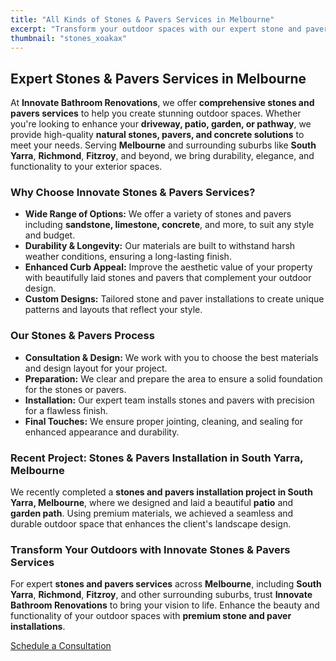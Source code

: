 ```yaml
---
title: "All Kinds of Stones & Pavers Services in Melbourne"
excerpt: "Transform your outdoor spaces with our expert stone and paver solutions. Serving Melbourne and surrounding suburbs, we provide a wide range of high-quality stones and pavers for any project."
thumbnail: "stones_xoakax"
---
```


## Expert Stones & Pavers Services in Melbourne

At **Innovate Bathroom Renovations**, we offer **comprehensive stones and pavers services** to help you create stunning outdoor spaces. Whether you're looking to enhance your **driveway, patio, garden, or pathway**, we provide high-quality **natural stones, pavers, and concrete solutions** to meet your needs. Serving **Melbourne** and surrounding suburbs like **South Yarra**, **Richmond**, **Fitzroy**, and beyond, we bring durability, elegance, and functionality to your exterior spaces.

### Why Choose Innovate Stones & Pavers Services?

- **Wide Range of Options:** We offer a variety of stones and pavers including **sandstone, limestone, concrete**, and more, to suit any style and budget.
- **Durability & Longevity:** Our materials are built to withstand harsh weather conditions, ensuring a long-lasting finish.
- **Enhanced Curb Appeal:** Improve the aesthetic value of your property with beautifully laid stones and pavers that complement your outdoor design.
- **Custom Designs:** Tailored stone and paver installations to create unique patterns and layouts that reflect your style.

### Our Stones & Pavers Process

- **Consultation & Design:** We work with you to choose the best materials and design layout for your project.
- **Preparation:** We clear and prepare the area to ensure a solid foundation for the stones or pavers.
- **Installation:** Our expert team installs stones and pavers with precision for a flawless finish.
- **Final Touches:** We ensure proper jointing, cleaning, and sealing for enhanced appearance and durability.

### Recent Project: Stones & Pavers Installation in South Yarra, Melbourne

We recently completed a **stones and pavers installation project in South Yarra, Melbourne**, where we designed and laid a beautiful **patio** and **garden path**. Using premium materials, we achieved a seamless and durable outdoor space that enhances the client's landscape design.

### Transform Your Outdoors with Innovate Stones & Pavers Services

For expert **stones and pavers services** across **Melbourne**, including **South Yarra**, **Richmond**, **Fitzroy**, and other surrounding suburbs, trust **Innovate Bathroom Renovations** to bring your vision to life. Enhance the beauty and functionality of your outdoor spaces with **premium stone and paver installations**.

[Schedule a Consultation](/contact)